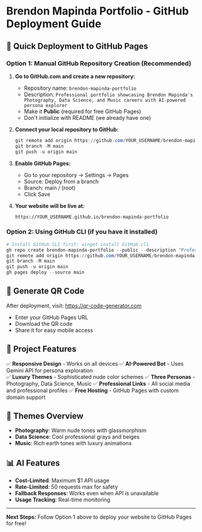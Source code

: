 # Brendon Mapinda Portfolio - GitHub Deployment Guide

## 🚀 Quick Deployment to GitHub Pages

### Option 1: Manual GitHub Repository Creation (Recommended)

1. **Go to GitHub.com and create a new repository:**
   - Repository name: `brendon-mapinda-portfolio`
   - Description: `Professional portfolio showcasing Brendon Mapinda's Photography, Data Science, and Music careers with AI-powered persona explorer`
   - Make it **Public** (required for free GitHub Pages)
   - Don't initialize with README (we already have one)

2. **Connect your local repository to GitHub:**
   ```powershell
   git remote add origin https://github.com/YOUR_USERNAME/brendon-mapinda-portfolio.git
   git branch -M main
   git push -u origin main
   ```

3. **Enable GitHub Pages:**
   - Go to your repository → Settings → Pages
   - Source: Deploy from a branch
   - Branch: main / (root)
   - Click Save

4. **Your website will be live at:**
   ```
   https://YOUR_USERNAME.github.io/brendon-mapinda-portfolio
   ```

### Option 2: Using GitHub CLI (if you have it installed)

```powershell
# Install GitHub CLI first: winget install GitHub.cli
gh repo create brendon-mapinda-portfolio --public --description "Professional portfolio showcasing Brendon Mapinda's Photography, Data Science, and Music careers with AI-powered persona explorer"
git remote add origin https://github.com/YOUR_USERNAME/brendon-mapinda-portfolio.git
git branch -M main
git push -u origin main
gh pages deploy --source main
```

## 📱 Generate QR Code

After deployment, visit: https://qr-code-generator.com
- Enter your GitHub Pages URL
- Download the QR code
- Share it for easy mobile access

## 🔧 Project Features

✅ **Responsive Design** - Works on all devices
✅ **AI-Powered Bot** - Uses Gemini API for persona exploration  
✅ **Luxury Themes** - Sophisticated nude color schemes
✅ **Three Personas** - Photography, Data Science, Music
✅ **Professional Links** - All social media and professional profiles
✅ **Free Hosting** - GitHub Pages with custom domain support

## 🎨 Themes Overview

- **Photography**: Warm nude tones with glassmorphism
- **Data Science**: Cool professional grays and beiges  
- **Music**: Rich earth tones with luxury animations

## 📊 AI Features

- **Cost-Limited**: Maximum $1 API usage
- **Rate-Limited**: 50 requests max for safety
- **Fallback Responses**: Works even when API is unavailable
- **Usage Tracking**: Real-time monitoring

---

**Next Steps:** Follow Option 1 above to deploy your website to GitHub Pages for free!